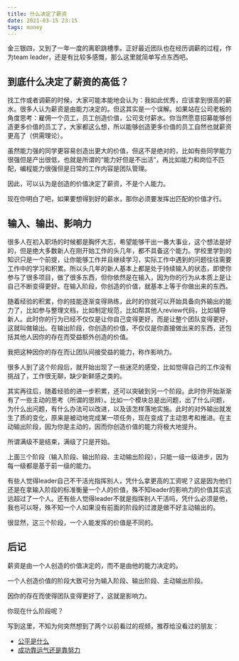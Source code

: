 ```yaml
---
title: 什么决定了薪资
date: 2021-03-15 23:15
tags: money
---
```


金三银四，又到了一年一度的离职跳槽季。正好最近团队也在经历调薪的过程，作为team leader，还是有比较多感慨，那么这里就简单写点东西吧。

## 到底什么决定了薪资的高低？

找工作或者调薪的时候，大家可能本能地会认为：我如此优秀，应该拿到很高的薪水。很多人认为薪资是由能力决定的。但这其实是一个误解。如果站在公司老板的角度思考：雇佣一个员工，员工创造价值，公司支付薪水。你当然愿意招募能够创造更多价值的员工了，大家都这么想，所以能够创造更多价值的员工自然也就薪资更高了（供需理论）。

虽然能力强的同学更容易创造出更大的价值，但这不是绝对的，比如有些同学能力很强但是产出很低，也就是所谓的“能力好但是不出活”，再比如能力和岗位不匹配，编程能力很强但是日常的工作内容是团队管理。

因此，可以认为是创造的价值决定了薪资，不是个人能力。

现在你明白了吧，如果要想得到好的薪水，那你必须要发挥出匹配的价值才行。

## 输入、输出、影响力

很多人在初入职场的时候都是胸怀大志，希望能够干出一番大事业，这个想法是好的，但是绝大多数新人在刚开始工作的头几年，都不具备这个能力。学校里学到的知识只是一个前提，让你能够工作并且继续学习，实际工作中遇到的问题往往需要工作中的学习和积累。所以头几年的新人基本上都是处于持续输入的状态，即使你参与了很多项目，做了很多东西，但你依然是在输入，因为你的行为从本质上是让自己不断变得更好。在输入阶段，你创造的价值，就基本上等于你做出来的东西。

随着经验的积累，你的技能逐渐变得熟练，此时的你就可以开始具备向外输出的能力了，比如参与整理文档，比如制定规范，比如帮其他人review代码，比如辅导新人。此时你的行为已经不仅仅是让你自己变得更好，而是让整个团队变得更好，这就叫做输出。在输出阶段，你创造的价值，不仅仅是你直接做出来的东西，还包括其他人因你的存在而受益额外创造的价值。

我把这种因你的存在而让团队间接受益的能力，称作影响力。

很多人到了这个阶段后，就开始出现了一些迷茫的感受，比如觉得自己的工作没有挑战了，工作很无聊，缺少新鲜感之类的。

其实再往后，随着经验的进一步积累，还可以突破到另一个阶段。此时你开始渐渐有了一些主动的思考（所谓的思辨）。比如一个模块总是出问题，出了什么问题，为什么出问题，有什么办法可以改进，以及该怎样落地实施。此时的对外输出就发生了质的变化，原来是被动地完成某一项任务，现在变成了主动思考和推进。在主动输出阶段，因为你是主动的，因而你创造价值的能力将极大地提升。

所谓满级不是结束，满级了只是开始。

上面三个阶段（输入阶段、输出阶段、主动输出阶段），只能一级一级进步，因为每一级都是基于前一级的能力。

有些人觉得leader自己不干活光指挥别人，凭什么拿更高的工资呢？这是因为他们还是在拿输入阶段的标准衡量一个人的价值，殊不知leader的影响力的价值其实远远超过了一个人。还有些人觉得leader不就是指挥别人干活吗，凭什么必须是他，我也可以呀，殊不知一个人如果没有前面的阶段的过渡是做不好主动输出的。

很显然，这三个阶段，一个人能发挥的价值是不同的。

## 后记

薪资是由一个人创造的价值决定的，而不是由他的能力决定的。

一个人创造价值的阶段大致可分为输入阶段、输出阶段、主动输出阶段。

因你的存在而使得团队变得更好了，这就是影响力。

你现在什么阶段呢？

写到这里，不知为何突然想到了两个以前看过的视频，推荐给没看过的朋友：

- [公平是什么](https://www.ted.com/talks/michael_sandel_the_lost_art_of_democratic_debate/transcript#t-112959)
- [成功靠运气还是靠努力](https://www.bilibili.com/video/BV1pk4y1y7Bo)

